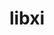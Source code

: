 ---
title: "libxi"
layout: cache
categories: [package, develop]
meta: {"versions": ["1.7.10"], "compilers": ["gcc@=11.4.0"], "oss": ["ubuntu22.04"], "platforms": ["linux"], "targets": ["x86_64_v3"], "stacks": ["e4s", "root"], "num_specs": 4, "num_specs_by_stack": {"e4s": 4, "root": 4}}
spec_details: [{"hash": "j3htpib2w3m54bfcnwoldr5xxeuyarbg", "compiler": "gcc@=11.4.0", "versions": ["1.7.10"], "os": "ubuntu22.04", "platform": "linux", "target": "x86_64_v3", "variants": ["build_system=autotools"], "stacks": ["e4s", "root"], "size": "-", "tarball": "https://binaries.spack.io/develop/build_cache/linux-ubuntu22.04-x86_64_v3/gcc-11.4.0/libxi-1.7.10/linux-ubuntu22.04-x86_64_v3-gcc-11.4.0-libxi-1.7.10-j3htpib2w3m54bfcnwoldr5xxeuyarbg.spack"}, {"hash": "jo3mbtruj5s5xiz7kwz7avmzbmsqlb2x", "compiler": "gcc@=11.4.0", "versions": ["1.7.10"], "os": "ubuntu22.04", "platform": "linux", "target": "x86_64_v3", "variants": ["build_system=autotools"], "stacks": ["e4s", "root"], "size": "-", "tarball": "https://binaries.spack.io/develop/build_cache/linux-ubuntu22.04-x86_64_v3/gcc-11.4.0/libxi-1.7.10/linux-ubuntu22.04-x86_64_v3-gcc-11.4.0-libxi-1.7.10-jo3mbtruj5s5xiz7kwz7avmzbmsqlb2x.spack"}, {"hash": "isv36hzzt7yh5dwcwixcss26x55k5vtf", "compiler": "gcc@=11.4.0", "versions": ["1.7.10"], "os": "ubuntu22.04", "platform": "linux", "target": "x86_64_v3", "variants": ["build_system=autotools"], "stacks": ["e4s", "root"], "size": "-", "tarball": "https://binaries.spack.io/develop/build_cache/linux-ubuntu22.04-x86_64_v3/gcc-11.4.0/libxi-1.7.10/linux-ubuntu22.04-x86_64_v3-gcc-11.4.0-libxi-1.7.10-isv36hzzt7yh5dwcwixcss26x55k5vtf.spack"}, {"hash": "ba7wlf3nmsglq2f66d23x5wgfkkbkzrr", "compiler": "gcc@=11.4.0", "versions": ["1.7.10"], "os": "ubuntu22.04", "platform": "linux", "target": "x86_64_v3", "variants": ["build_system=autotools"], "stacks": ["e4s", "root"], "size": "-", "tarball": "https://binaries.spack.io/develop/build_cache/linux-ubuntu22.04-x86_64_v3/gcc-11.4.0/libxi-1.7.10/linux-ubuntu22.04-x86_64_v3-gcc-11.4.0-libxi-1.7.10-ba7wlf3nmsglq2f66d23x5wgfkkbkzrr.spack"}]
---